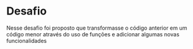 # Desafio
Nesse desafio foi proposto que transformasse o código anterior em um código menor através do uso de funções e adicionar algumas novas funcionalidades